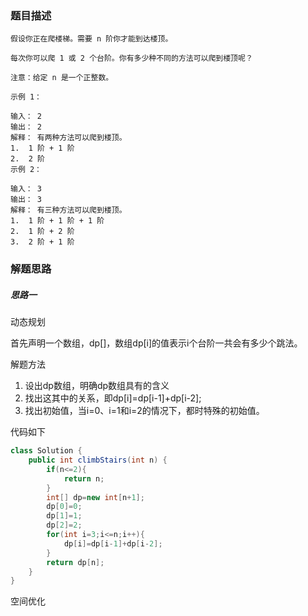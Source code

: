 ### 题目描述

```
假设你正在爬楼梯。需要 n 阶你才能到达楼顶。

每次你可以爬 1 或 2 个台阶。你有多少种不同的方法可以爬到楼顶呢？

注意：给定 n 是一个正整数。

示例 1：

输入： 2
输出： 2
解释： 有两种方法可以爬到楼顶。
1.  1 阶 + 1 阶
2.  2 阶
示例 2：

输入： 3
输出： 3
解释： 有三种方法可以爬到楼顶。
1.  1 阶 + 1 阶 + 1 阶
2.  1 阶 + 2 阶
3.  2 阶 + 1 阶
```

### 解题思路

##### 思路一

动态规划

首先声明一个数组，dp[]，数组dp[i]的值表示i个台阶一共会有多少个跳法。

解题方法

1. 设出dp数组，明确dp数组具有的含义
2. 找出这其中的关系，即dp[i]=dp[i-1]+dp[i-2];
3. 找出初始值，当i=0、i=1和i=2的情况下，都时特殊的初始值。

代码如下

```java
class Solution {
    public int climbStairs(int n) {
        if(n<=2){
            return n;
        }
        int[] dp=new int[n+1];
        dp[0]=0;
        dp[1]=1;
        dp[2]=2;
        for(int i=3;i<=n;i++){
            dp[i]=dp[i-1]+dp[i-2];
        }
        return dp[n];
    }
}
```

空间优化

```

```

